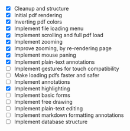 - [x] Cleanup and structure
- [x] Initial pdf rendering
- [x] Inverting pdf colors
- [x] Implement file loading menu
- [x] Implement scrolling and full pdf load
- [x] Implement zooming
- [x] Improve zooming, by re-rendering page
- [x] Implement mouse paning
- [x] Implement plain-text annotations
- [ ] Implement gestures for touch compatibility
- [ ] Make loading pdfs faster and safer
- [ ] Implement annotations
- [x] Implement highlighting
- [ ] Implement basic forms
- [ ] Implement free drawing
- [ ] Implement plain-text editing
- [ ] Implement markdown formatting annotations
- [ ] Implement database structure
